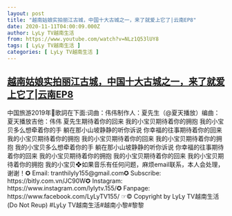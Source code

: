 ```yaml
---
layout: post
title: "越南姑娘实拍丽江古城，中国十大古城之一，来了就爱上它了|云南EP8"
date: 2020-11-11T04:00:09.000Z
author: LyLy TV越南生活
from: https://www.youtube.com/watch?v=NLz1Q53lUY8
tags: [ LyLy TV越南生活 ]
categories: [ LyLy TV越南生活 ]
---
```

<!--1605067209000-->
[越南姑娘实拍丽江古城，中国十大古城之一，来了就爱上它了|云南EP8](https://www.youtube.com/watch?v=NLz1Q53lUY8)
------

<div>
中国旅游2019年💖歌詞在下面:词曲：伟伟制作人：夏先生（@夏天播放）编曲：夏天播放吉他：伟伟 夏先生期待着你的回来 我的小宝贝期待着你的拥抱 我的小宝贝多么想牵着你的手 躺在那小山坡静静的听你诉说 你幸福的往事期待着你的回来 我的小宝贝期待着你的拥抱 我的小宝贝期待着你的回来 我的小宝贝期待着你的拥抱 我的小宝贝多么想牵着你的手 躺在那小山坡静静的听你诉说 你幸福的往事期待着你的回来 我的小宝贝期待着你的拥抱 我的小宝贝期待着你的回来 我的小宝贝期待着你的拥抱 我的小宝贝❖如果音乐有任何问题，麻烦email联系，本人会处理，谢谢！✪ Email: tranthilyly155@gmail.com✪ Subscribe: https://bitly.com.vn/JC90W✪ Instagram: https://www.instagram.com/lylytv.155/✪  Fanpage: https://www.facebook.com/LyLyTV155/ ☞© Copyright by LyLy TV越南生活 (Do Not Reup) #LyLy TV越南生活#越南小黎#黎黎
</div>
